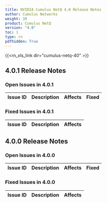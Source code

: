 ```yaml
---
title: NVIDIA Cumulus NetQ 4.0 Release Notes
author: Cumulus Networks
weight: 30
product: Cumulus NetQ
version: "4.0"
toc: 1
type: rn
pdfhidden: True
---
```

{{<rn_xls_link dir="cumulus-netq-40" >}}
## 4.0.1 Release Notes
### Open Issues in 4.0.1

|  Issue ID 	|   Description	|   Affects	|   Fixed |
|---	        |---	        |---	    |---	                |

### Fixed Issues in 4.0.1
|  Issue ID 	|   Description	|   Affects	|
|---	        |---	        |---	    |

## 4.0.0 Release Notes
### Open Issues in 4.0.0

|  Issue ID 	|   Description	|   Affects	|   Fixed |
|---	        |---	        |---	    |---	                |

### Fixed Issues in 4.0.0
|  Issue ID 	|   Description	|   Affects	|
|---	        |---	        |---	    |

